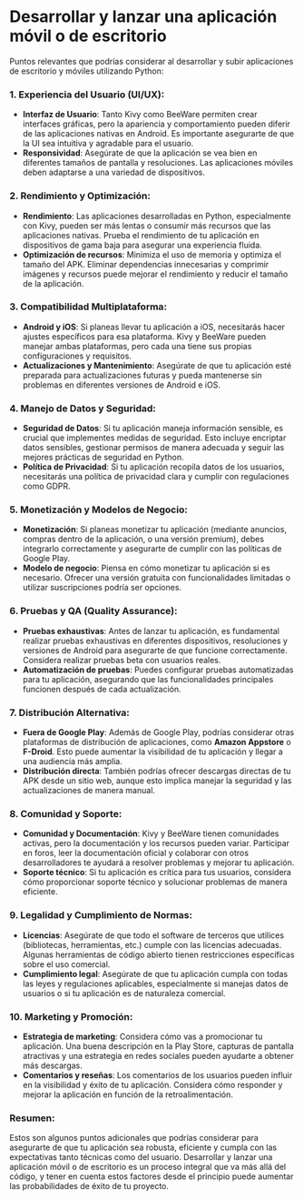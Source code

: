 # Desarrollar y lanzar una aplicación móvil o de escritorio
Puntos relevantes que podrías considerar al desarrollar y subir aplicaciones de escritorio y móviles utilizando Python:

### 1. **Experiencia del Usuario (UI/UX)**:
   - **Interfaz de Usuario**: Tanto Kivy como BeeWare permiten crear interfaces gráficas, pero la apariencia y comportamiento pueden diferir de las aplicaciones nativas en Android. Es importante asegurarte de que la UI sea intuitiva y agradable para el usuario.
   - **Responsividad**: Asegúrate de que la aplicación se vea bien en diferentes tamaños de pantalla y resoluciones. Las aplicaciones móviles deben adaptarse a una variedad de dispositivos.

### 2. **Rendimiento y Optimización**:
   - **Rendimiento**: Las aplicaciones desarrolladas en Python, especialmente con Kivy, pueden ser más lentas o consumir más recursos que las aplicaciones nativas. Prueba el rendimiento de tu aplicación en dispositivos de gama baja para asegurar una experiencia fluida.
   - **Optimización de recursos**: Minimiza el uso de memoria y optimiza el tamaño del APK. Eliminar dependencias innecesarias y comprimir imágenes y recursos puede mejorar el rendimiento y reducir el tamaño de la aplicación.

### 3. **Compatibilidad Multiplataforma**:
   - **Android y iOS**: Si planeas llevar tu aplicación a iOS, necesitarás hacer ajustes específicos para esa plataforma. Kivy y BeeWare pueden manejar ambas plataformas, pero cada una tiene sus propias configuraciones y requisitos.
   - **Actualizaciones y Mantenimiento**: Asegúrate de que tu aplicación esté preparada para actualizaciones futuras y pueda mantenerse sin problemas en diferentes versiones de Android e iOS.

### 4. **Manejo de Datos y Seguridad**:
   - **Seguridad de Datos**: Si tu aplicación maneja información sensible, es crucial que implementes medidas de seguridad. Esto incluye encriptar datos sensibles, gestionar permisos de manera adecuada y seguir las mejores prácticas de seguridad en Python.
   - **Política de Privacidad**: Si tu aplicación recopila datos de los usuarios, necesitarás una política de privacidad clara y cumplir con regulaciones como GDPR.

### 5. **Monetización y Modelos de Negocio**:
   - **Monetización**: Si planeas monetizar tu aplicación (mediante anuncios, compras dentro de la aplicación, o una versión premium), debes integrarlo correctamente y asegurarte de cumplir con las políticas de Google Play.
   - **Modelo de negocio**: Piensa en cómo monetizar tu aplicación si es necesario. Ofrecer una versión gratuita con funcionalidades limitadas o utilizar suscripciones podría ser opciones.

### 6. **Pruebas y QA (Quality Assurance)**:
   - **Pruebas exhaustivas**: Antes de lanzar tu aplicación, es fundamental realizar pruebas exhaustivas en diferentes dispositivos, resoluciones y versiones de Android para asegurarte de que funcione correctamente. Considera realizar pruebas beta con usuarios reales.
   - **Automatización de pruebas**: Puedes configurar pruebas automatizadas para tu aplicación, asegurando que las funcionalidades principales funcionen después de cada actualización.

### 7. **Distribución Alternativa**:
   - **Fuera de Google Play**: Además de Google Play, podrías considerar otras plataformas de distribución de aplicaciones, como **Amazon Appstore** o **F-Droid**. Esto puede aumentar la visibilidad de tu aplicación y llegar a una audiencia más amplia.
   - **Distribución directa**: También podrías ofrecer descargas directas de tu APK desde un sitio web, aunque esto implica manejar la seguridad y las actualizaciones de manera manual.

### 8. **Comunidad y Soporte**:
   - **Comunidad y Documentación**: Kivy y BeeWare tienen comunidades activas, pero la documentación y los recursos pueden variar. Participar en foros, leer la documentación oficial y colaborar con otros desarrolladores te ayudará a resolver problemas y mejorar tu aplicación.
   - **Soporte técnico**: Si tu aplicación es crítica para tus usuarios, considera cómo proporcionar soporte técnico y solucionar problemas de manera eficiente.

### 9. **Legalidad y Cumplimiento de Normas**:
   - **Licencias**: Asegúrate de que todo el software de terceros que utilices (bibliotecas, herramientas, etc.) cumple con las licencias adecuadas. Algunas herramientas de código abierto tienen restricciones específicas sobre el uso comercial.
   - **Cumplimiento legal**: Asegúrate de que tu aplicación cumpla con todas las leyes y regulaciones aplicables, especialmente si manejas datos de usuarios o si tu aplicación es de naturaleza comercial.

### 10. **Marketing y Promoción**:
   - **Estrategia de marketing**: Considera cómo vas a promocionar tu aplicación. Una buena descripción en la Play Store, capturas de pantalla atractivas y una estrategia en redes sociales pueden ayudarte a obtener más descargas.
   - **Comentarios y reseñas**: Los comentarios de los usuarios pueden influir en la visibilidad y éxito de tu aplicación. Considera cómo responder y mejorar la aplicación en función de la retroalimentación.

### **Resumen:**
Estos son algunos puntos adicionales que podrías considerar para asegurarte de que tu aplicación sea robusta, eficiente y cumpla con las expectativas tanto técnicas como del usuario. Desarrollar y lanzar una aplicación móvil o de escritorio es un proceso integral que va más allá del código, y tener en cuenta estos factores desde el principio puede aumentar las probabilidades de éxito de tu proyecto.